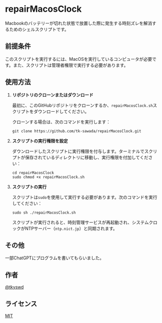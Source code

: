# repairMacosClock
Macbookのバッテリーが切れた状態で放置した際に発生する時刻ズレを解消するためのシェルスクリプトです。

## 前提条件

このスクリプトを実行するには、MacOSを実行しているコンピュータが必要です。また、スクリプトは管理者権限で実行する必要があります。

## 使用方法

1. **リポジトリのクローンまたはダウンロード**

   最初に、このGitHubリポジトリをクローンするか、`repairMacosClock.sh`スクリプトをダウンロードしてください。

   クローンする場合は、次のコマンドを実行します：

   ```
   git clone https://github.com/tk-sawada/repairMacosClock.git
   ```

2. **スクリプトの実行権限を設定**

   ダウンロードしたスクリプトに実行権限を付与します。ターミナルでスクリプトが保存されているディレクトリに移動し、実行権限を付加してください：

   ```
   cd repairMacosClock
   sudo chmod +x repairMacosClock.sh
   ```

3. **スクリプトの実行**

   スクリプトは`sudo`を使用して実行する必要があります。次のコマンドを実行してください：

   ```
   sudo sh ./repairMacosClock.sh
   ```

   スクリプトが実行されると、時刻管理サービスが再起動され、システムクロックがNTPサーバー（`ntp.nict.jp`）と同期されます。

## その他
 
一部ChatGPTにプログラムを書いてもらいました。
 
## 作者
[@tkyswd](https://www.instagram.com/tkyswd/)

## ライセンス
 
[MIT](http://TomoakiTANAKA.mit-license.org)</blockquote>
